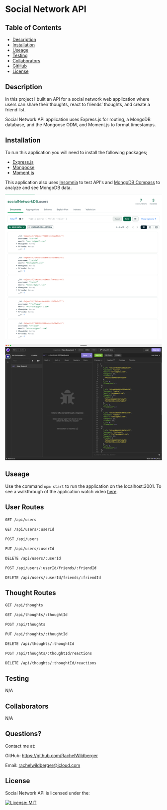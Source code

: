 # Social Network API

  ## Table of Contents
  - [Description](#Description)
  - [Installation](#Installation)
  - [Useage](#useage)
  - [Testing](#testing)
  - [Collaborators](#collaborators)
  - [GitHub](#github)
  - [License](#license)

  ## Description 
  In this project I built an API for a social network web application where users can share their thoughts, react to friends’ thoughts, and create a friend list. 

  Social Network API application uses Express.js for routing, a MongoDB database, and the Mongoose ODM, and Moment.js to format timestamps.

  ## Installation
  To run this application you will need to install the following packages;
  - [Express.js](https://www.npmjs.com/package/express)
  - [Mongoose](https://www.npmjs.com/package/mongoose)
  - [Moment.js](https://momentjs.com/)

  This application also uses [Insomnia](https://insomnia.rest/) to test API's and [MongoDB Compass](https://www.mongodb.com/products/compass) to analyze and see MongoDB data.

  ![MongoDB](./assets/social-network-db-users.png)

  ![Insomnia](./assets/social-network-inspmnia.png)

  ## Useage 
  Use the command ``npm start`` to run the application on the localhost:3001. To see a walkthrough of the application watch video [here](https://drive.google.com/file/d/1AMNR-UVMHBnIxShYavMgrDMnkfbBcPeF/view?usp=sharing).

  ## User Routes
  ``GET /api/users``

  ``GET /api/users/:userId``

  ``POST /api/users``

  ``PUT /api/users/:userId``

  ``DELETE /api/users/:userId``

  ``POST /api/users/:userId/friends/:friendId``

  ``DELETE /api/users/:userId/friends/:friendId``
  ## Thought Routes
  ``GET /api/thoughts``

  ``GET /api/thoughts/:thoughtId``

  ``POST /api/thoughts``

  ``PUT /api/thoughts/:thoughtId``

  ``DELETE /api/thoughts/:thoughtId``

  ``POST /api/thoughts/:thoughtId/reactions``

  ``DELETE /api/thoughts/:thoughtId/reactions``

  ## Testing 
  N/A

  ## Collaborators 
  N/A

  ## Questions?
  Contact me at:

  GitHub: https://github.com/RachelWildberger

  Email: rachelwildberger@icloud.com
  
  ## License 
  Social Network API is licensed under the: 
  
  [![License: MIT](https://img.shields.io/badge/License-MIT-yellow.svg)](https://opensource.org/licenses/MIT)